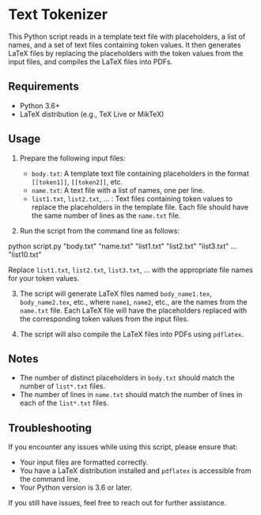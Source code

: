 # Text Tokenizer

This Python script reads in a template text file with placeholders, a list of names, and a set of text files containing token values. It then generates LaTeX files by replacing the placeholders with the token values from the input files, and compiles the LaTeX files into PDFs.

## Requirements

- Python 3.6+
- LaTeX distribution (e.g., TeX Live or MikTeX)

## Usage

1. Prepare the following input files:
   - `body.txt`: A template text file containing placeholders in the format `[[token1]]`, `[[token2]]`, etc.
   - `name.txt`: A text file with a list of names, one per line.
   - `list1.txt`, `list2.txt`, ... : Text files containing token values to replace the placeholders in the template file. Each file should have the same number of lines as the `name.txt` file.

2. Run the script from the command line as follows:

python script.py "body.txt" "name.txt" "list1.txt" "list2.txt" "list3.txt" ... "list10.txt"


Replace `list1.txt`, `list2.txt`, `list3.txt`, ... with the appropriate file names for your token values.

3. The script will generate LaTeX files named `body_name1.tex`, `body_name2.tex`, etc., where `name1`, `name2`, etc., are the names from the `name.txt` file. Each LaTeX file will have the placeholders replaced with the corresponding token values from the input files.

4. The script will also compile the LaTeX files into PDFs using `pdflatex`.

## Notes

- The number of distinct placeholders in `body.txt` should match the number of `list*.txt` files.
- The number of lines in `name.txt` should match the number of lines in each of the `list*.txt` files.

## Troubleshooting

If you encounter any issues while using this script, please ensure that:

- Your input files are formatted correctly.
- You have a LaTeX distribution installed and `pdflatex` is accessible from the command line.
- Your Python version is 3.6 or later.

If you still have issues, feel free to reach out for further assistance.
